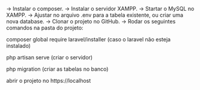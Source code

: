 -> Instalar o composer.
-> Instalar o servidor XAMPP.
-> Startar o MySQL no XAMPP. 
-> Ajustar no arquivo .env para a tabela existente, ou criar uma nova database.
-> Clonar o projeto no GitHub.
-> Rodar os seguintes comandos na pasta do projeto:

composer global require laravel/installer (caso o laravel não esteja instalado)

php artisan serve (criar o servidor)

php migration (criar as tabelas no banco)

abrir o projeto no https://localhost